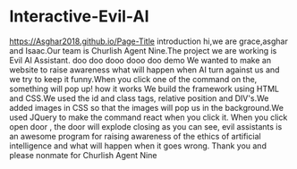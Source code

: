 # Interactive-Evil-AI
https://Asghar2018.github.io/Page-Title
introduction 
hi,we are grace,asghar and Isaac.Our team is Churlish Agent Nine.The project we are working is Evil AI Assistant. doo doo dooo dooo doo
demo 
We wanted to make an website to raise awareness what will happen when AI turn against us and we try to keep it funny.When you click one of the command on the, something will pop up!
how it works 
We build the framework using HTML and CSS.We used the id and class tags, relative position and DIV's.We added images in CSS so that the images will pop us in the background.We used JQuery to make the command react when you click it. When you click    open door    , the door will explode
closing
as you can see, evil assistants is an awesome program for raising awareness of the ethics of artificial intelligence and what will happen when it goes wrong. Thank you and please nonmate for Churlish Agent Nine 
